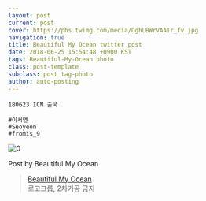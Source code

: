 ```yaml
---
layout: post
current: post
cover: https://pbs.twimg.com/media/DghLBWrVAAIr_fv.jpg
navigation: true
title: Beautiful My Ocean twitter post
date: 2018-06-25 15:54:48 +0900 KST
tags: Beautiful-My-Ocean photo
class: post-template
subclass: post tag-photo
author: auto-posting
---
```


```  
180623 ICN 출국  
  
#이서연  
#Seoyeon  
#fromis_9  

```

![0](https://pbs.twimg.com/media/DghLBWrVAAIr_fv.jpg)


Post by Beautiful My Ocean

> [Beautiful My Ocean](https://twitter.com/BMO_fromis)  
  로고크롭, 2차가공 금지
